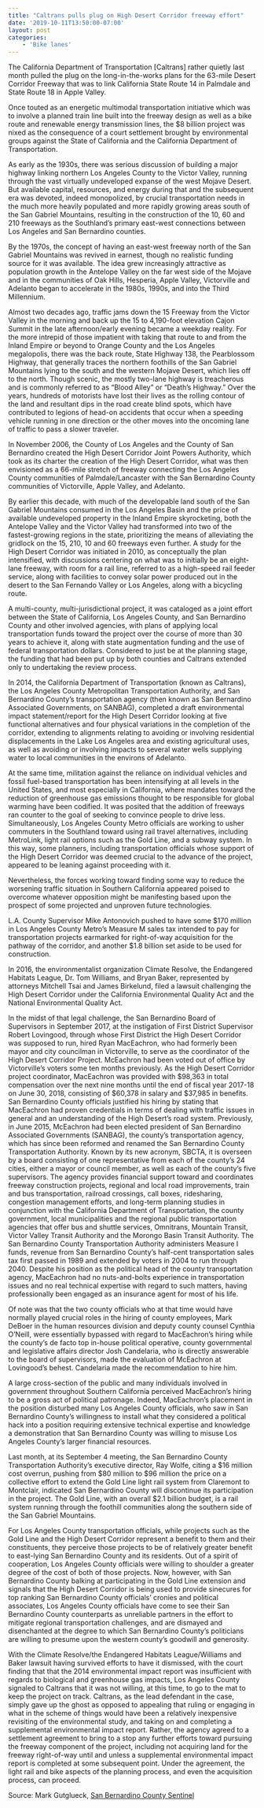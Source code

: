 ```yaml
---
title: "Caltrans pulls plug on High Desert Corridor freeway effort"
date: '2019-10-11T13:50:00-07:00'
layout: post
categories:
    - 'Bike lanes'
---
```


The California Department of Transportation \[Caltrans\] rather quietly last month pulled the plug on the long-in-the-works plans for the 63-mile Desert Corridor Freeway that was to link California State Route 14 in Palmdale and State Route 18 in Apple Valley.

Once touted as an energetic multimodal transportation initiative which was to involve a planned train line built into the freeway design as well as a bike route and renewable energy transmission lines, the $8 billion project was nixed as the consequence of a court settlement brought by environmental groups against the State of California and the California Department of Transportation.

As early as the 1930s, there was serious discussion of building a major highway linking northern Los Angeles County to the Victor Valley, running through the vast virtually undeveloped expanse of the west Mojave Desert. But available capital, resources, and energy during that and the subsequent era was devoted, indeed monopolized, by crucial transportation needs in the much more heavily populated and more rapidly growing areas south of the San Gabriel Mountains, resulting in the construction of the 10, 60 and 210 freeways as the Southland’s primary east-west connections between Los Angeles and San Bernardino counties.

By the 1970s, the concept of having an east-west freeway north of the San Gabriel Mountains was revived in earnest, though no realistic funding source for it was available. The idea grew increasingly attractive as population growth in the Antelope Valley on the far west side of the Mojave and in the communities of Oak Hills, Hesperia, Apple Valley, Victorville and Adelanto began to accelerate in the 1980s, 1990s, and into the Third Millennium.

Almost two decades ago, traffic jams down the 15 Freeway from the Victor Valley in the morning and back up the 15 to 4,190-foot elevation Cajon Summit in the late afternoon/early evening became a weekday reality. For the more intrepid of those impatient with taking that route to and from the Inland Empire or beyond to Orange County and the Los Angeles megalopolis, there was the back route, State Highway 138, the Pearblossom Highway, that generally traces the northern foothills of the San Gabriel Mountains lying to the south and the western Mojave Desert, which lies off to the north. Though scenic, the mostly two-lane highway is treacherous and is commonly referred to as “Blood Alley” or “Death’s Highway.” Over the years, hundreds of motorists have lost their lives as the rolling contour of the land and resultant dips in the road create blind spots, which have contributed to legions of head-on accidents that occur when a speeding vehicle running in one direction or the other moves into the oncoming lane of traffic to pass a slower traveler.

In November 2006, the County of Los Angeles and the County of San Bernardino created the High Desert Corridor Joint Powers Authority, which took as its charter the creation of the High Desert Corridor, what was then envisioned as a 66-mile stretch of freeway connecting the Los Angeles County communities of Palmdale/Lancaster with the San Bernardino County communities of Victorville, Apple Valley, and Adelanto.

By earlier this decade, with much of the developable land south of the San Gabriel Mountains consumed in the Los Angeles Basin and the price of available undeveloped property in the Inland Empire skyrocketing, both the Antelope Valley and the Victor Valley had transformed into two of the fastest-growing regions in the state, prioritizing the means of alleviating the gridlock on the 15, 210, 10 and 60 freeways even further. A study for the High Desert Corridor was initiated in 2010, as conceptually the plan intensified, with discussions centering on what was to initially be an eight-lane freeway, with room for a rail line, referred to as a high-speed rail feeder service, along with facilities to convey solar power produced out in the desert to the San Fernando Valley or Los Angeles, along with a bicycling route.

A multi-county, multi-jurisdictional project, it was cataloged as a joint effort between the State of California, Los Angeles County, and San Bernardino County and other involved agencies, with plans of applying local transportation funds toward the project over the course of more than 30 years to achieve it, along with state augmentation funding and the use of federal transportation dollars. Considered to just be at the planning stage, the funding that had been put up by both counties and Caltrans extended only to undertaking the review process.

In 2014, the California Department of Transportation (known as Caltrans), the Los Angeles County Metropolitan Transportation Authority, and San Bernardino County’s transportation agency (then known as San Bernardino Associated Governments, on SANBAG), completed a draft environmental impact statement/report for the High Desert Corridor looking at five functional alternatives and four physical variations in the completion of the corridor, extending to alignments relating to avoiding or involving residential displacements in the Lake Los Angeles area and existing agricultural uses, as well as avoiding or involving impacts to several water wells supplying water to local communities in the environs of Adelanto.

At the same time, militation against the reliance on individual vehicles and fossil fuel-based transportation has been intensifying at all levels in the United States, and most especially in California, where mandates toward the reduction of greenhouse gas emissions thought to be responsible for global warming have been codified. It was posited that the addition of freeways ran counter to the goal of seeking to convince people to drive less. Simultaneously, Los Angeles County Metro officials are working to usher commuters in the Southland toward using rail travel alternatives, including MetroLink, light rail options such as the Gold Line, and a subway system. In this way, some planners, including transportation officials whose support of the High Desert Corridor was deemed crucial to the advance of the project, appeared to be leaning against proceeding with it.

Nevertheless, the forces working toward finding some way to reduce the worsening traffic situation in Southern California appeared poised to overcome whatever opposition might be manifesting based upon the prospect of some projected and unproven future technologies.

L.A. County Supervisor Mike Antonovich pushed to have some $170 million in Los Angeles County Metro’s Measure M sales tax intended to pay for transportation projects earmarked for right-of-way acquisition for the pathway of the corridor, and another $1.8 billion set aside to be used for construction.

In 2016, the environmentalist organization Climate Resolve, the Endangered Habitats League, Dr. Tom Williams, and Bryan Baker, represented by attorneys Mitchell Tsai and James Birkelund, filed a lawsuit challenging the High Desert Corridor under the California Environmental Quality Act and the National Environmental Quality Act.

In the midst of that legal challenge, the San Bernardino Board of Supervisors in September 2017, at the instigation of First District Supervisor Robert Lovingood, through whose First District the High Desert Corridor was supposed to run, hired Ryan MacEachron, who had formerly been mayor and city councilman in Victorville, to serve as the coordinator of the High Desert Corridor Project. McEachron had been voted out of office by Victorville’s voters some ten months previously. As the High Desert Corridor project coordinator, MacEachron was provided with $98,363 in total compensation over the next nine months until the end of fiscal year 2017-18 on June 30, 2018, consisting of $60,378 in salary and $37,985 in benefits. San Bernardino County officials justified his hiring by stating that MacEachron had proven credentials in terms of dealing with traffic issues in general and an understanding of the High Desert’s road system. Previously, in June 2015, McEachron had been elected president of San Bernardino Associated Governments (SANBAG), the county’s transportation agency, which has since been reformed and renamed the San Bernardino County Transportation Authority. Known by its new acronym, SBCTA, it is overseen by a board consisting of one representative from each of the county’s 24 cities, either a mayor or council member, as well as each of the county’s five supervisors. The agency provides financial support toward and coordinates freeway construction projects, regional and local road improvements, train and bus transportation, railroad crossings, call boxes, ridesharing, congestion management efforts, and long-term planning studies in conjunction with the California Department of Transportation, the county government, local municipalities and the regional public transportation agencies that offer bus and shuttle services, Omnitrans, Mountain Transit, Victor Valley Transit Authority and the Morongo Basin Transit Authority. The San Bernardino County Transportation Authority administers Measure I funds, revenue from San Bernardino County’s half-cent transportation sales tax first passed in 1989 and extended by voters in 2004 to run through 2040. Despite his position as the political head of the county transportation agency, MacEachron had no nuts-and-bolts experience in transportation issues and no real technical expertise with regard to such matters, having professionally been engaged as an insurance agent for most of his life.

Of note was that the two county officials who at that time would have normally played crucial roles in the hiring of county employees, Mark DeBoer in the human resources division and deputy county counsel Cynthia O’Neill, were essentially bypassed with regard to MacEachron’s hiring while the county’s de facto top in-house political operative, county governmental and legislative affairs director Josh Candelaria, who is directly answerable to the board of supervisors, made the evaluation of McEachron at Lovingood’s behest. Candelaria made the recommendation to hire him.

A large cross-section of the public and many individuals involved in government throughout Southern California perceived MacEachron’s hiring to be a gross act of political patronage. Indeed, MacEachron’s placement in the position disturbed many Los Angeles County officials, who saw in San Bernardino County’s willingness to install what they considered a political hack into a position requiring extensive technical expertise and knowledge a demonstration that San Bernardino County was willing to misuse Los Angeles County’s larger financial resources.

Last month, at its September 4 meeting, the San Bernardino County Transportation Authority’s executive director, Ray Wolfe, citing a $16 million cost overrun, pushing from $80 million to $96 million the price on a collective effort to extend the Gold Line light rail system from Claremont to Montclair, indicated San Bernardino County will discontinue its participation in the project. The Gold Line, with an overall $2.1 billion budget, is a rail system running through the foothill communities along the southern side of the San Gabriel Mountains.

For Los Angeles County transportation officials, while projects such as the Gold Line and the High Desert Corridor represent a benefit to them and their constituents, they perceive those projects to be of relatively greater benefit to east-lying San Bernardino County and its residents. Out of a spirit of cooperation, Los Angeles County officials were willing to shoulder a greater degree of the cost of both of those projects. Now, however, with San Bernardino County balking at participating in the Gold Line extension and signals that the High Desert Corridor is being used to provide sinecures for top ranking San Bernardino County officials’ cronies and political associates, Los Angeles County officials have come to see their San Bernardino County counterparts as unreliable partners in the effort to mitigate regional transportation challenges, and are dismayed and disenchanted at the degree to which San Bernardino County’s politicians are willing to presume upon the western county’s goodwill and generosity.

With the Climate Resolve/the Endangered Habitats League/Williams and Baker lawsuit having survived efforts to have it dismissed, with the court finding that that the 2014 environmental impact report was insufficient with regards to biological and greenhouse gas impacts, Los Angeles County signaled to Caltrans that it was not willing, at this time, to go to the mat to keep the project on track. Caltrans, as the lead defendant in the case, simply gave up the ghost as opposed to appealing that ruling or engaging in what in the scheme of things would have been a relatively inexpensive revisiting of the environmental study, and taking on and completing a supplemental environmental impact report. Rather, the agency agreed to a settlement agreement to bring to a stop any further efforts toward pursuing the freeway component of the project, including not acquiring land for the freeway right-of-way until and unless a supplemental environmental impact report is completed at some subsequent point. Under the agreement, the light rail and bike aspects of the planning process, and even the acquisition process, can proceed.

Source: Mark Gutglueck, [San Bernardino County Sentinel](https://sbcsentinel.com/2019/10/caltrans-pulls-plug-on-high-desert-corridor-freeway-effort/)